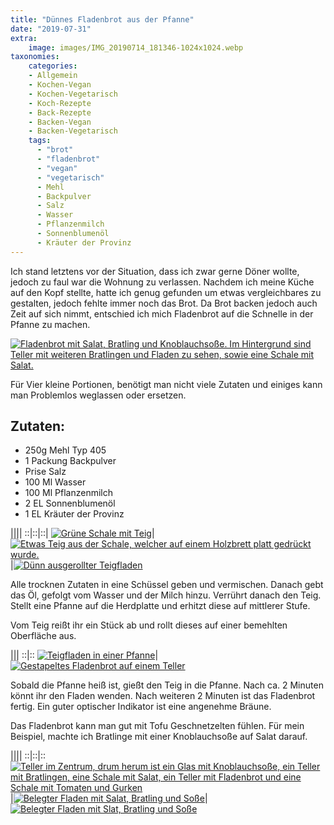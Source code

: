 ```yaml
---
title: "Dünnes Fladenbrot aus der Pfanne"
date: "2019-07-31"
extra:
    image: images/IMG_20190714_181346-1024x1024.webp
taxonomies:
    categories:
    - Allgemein
    - Kochen-Vegan
    - Kochen-Vegetarisch
    - Koch-Rezepte
    - Back-Rezepte
    - Backen-Vegan
    - Backen-Vegetarisch
    tags:
      - "brot"
      - "fladenbrot"
      - "vegan"
      - "vegetarisch"
      - Mehl
      - Backpulver
      - Salz
      - Wasser
      - Pflanzenmilch
      - Sonnenblumenöl
      - Kräuter der Provinz
---
```


Ich stand letztens vor der Situation, dass ich zwar gerne Döner wollte, jedoch zu faul war die Wohnung zu verlassen. Nachdem ich meine Küche auf den Kopf stellte, hatte ich genug gefunden um etwas vergleichbares zu gestalten, jedoch fehlte immer noch das Brot. Da Brot backen jedoch auch Zeit auf sich nimmt, entschied ich mich Fladenbrot auf die Schnelle in der Pfanne zu machen.

[![Fladenbrot mit Salat, Bratling und Knoblauchsoße. Im Hintergrund sind Teller mit weiteren Bratlingen und Fladen zu sehen, sowie eine Schale mit Salat.](images/IMG_20190714_181346-1024x1024.webp)](images/IMG_20190714_181346-1024x1024.webp)

Für Vier kleine Portionen, benötigt man nicht viele Zutaten und einiges kann man Problemlos weglassen oder ersetzen.

## Zutaten:

- 250g Mehl Typ 405
- 1 Packung Backpulver
- Prise Salz
- 100 Ml Wasser
- 100 Ml Pflanzenmilch
- 2 EL Sonnenblumenöl
- 1 EL Kräuter der Provinz

||||
::|::|::|
[![Grüne Schale mit Teig](images/IMG_20190714_181801-1024x1024-thumb.webp)](images/IMG_20190714_181801-1024x1024.webp)|[![Etwas Teig aus der Schale, welcher auf einem Holzbrett platt gedrückt wurde.](images/IMG_20190714_181635-1024x1024-thumb.webp)](images/IMG_20190714_181635-1024x1024.webp)|[![Dünn ausgerollter Teigfladen](images/IMG_20190714_181659-1024x1024-thumb.webp)](images/IMG_20190714_181659-1024x1024.webp)


Alle trocknen Zutaten in eine Schüssel geben und vermischen. Danach gebt das Öl, gefolgt vom Wasser und der Milch hinzu. Verrührt danach den Teig. Stellt eine Pfanne auf die Herdplatte und erhitzt diese auf mittlerer Stufe. 

Vom Teig reißt ihr ein Stück ab und rollt dieses auf einer bemehlten Oberfläche aus.

|||
::|::
[![Teigfladen in einer Pfanne](images/IMG_20190714_181602-1024x1024-thumb.webp)](images/IMG_20190714_181602-1024x1024.webp)|[![Gestapeltes Fladenbrot auf einem Teller](images/IMG_20190714_181516-1024x1024-thumb.webp)](images/IMG_20190714_181516-1024x1024.webp)


Sobald die Pfanne heiß ist, gießt den Teig in die Pfanne. Nach ca. 2 Minuten könnt ihr den Fladen wenden. Nach weiteren 2 Minuten ist das Fladenbrot fertig. Ein guter optischer Indikator ist eine angenehme Bräune.

Das Fladenbrot kann man gut mit Tofu Geschnetzelten fühlen. Für mein Beispiel, machte ich Bratlinge mit einer Knoblauchsoße auf Salat darauf.  

||||
::|::|::
[![Teller im Zentrum, drum herum ist ein Glas mit Knoblauchsoße, ein Teller mit Bratlingen, eine Schale mit Salat, ein Teller mit Fladenbrot und eine Schale mit Tomaten und Gurken](images/IMG_20190714_181501-1024x1024-thumb.webp)](images/IMG_20190714_181501-1024x1024.webp)|[![Belegter Fladen mit Salat, Bratling und Soße](images/IMG_20190714_181346-1024x1024-thumb.webp)](images/IMG_20190714_181346-1024x1024.webp)|[![Belegter Fladen mit Slat, Bratling und Soße](images/IMG_20190714_181420-1024x1024-thumb.webp)](images/IMG_20190714_181420-1024x1024.webp)
